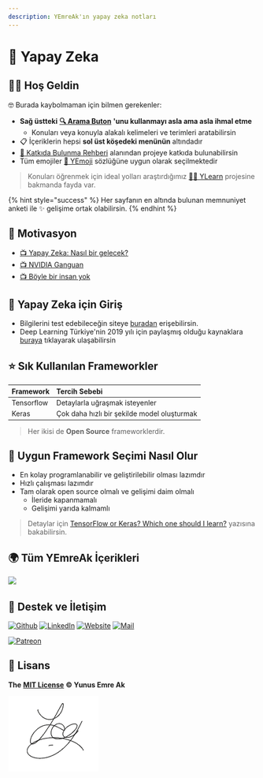 ```yaml
---
description: YEmreAk'ın yapay zeka notları
---
```


# 🧠 Yapay Zeka

## 🙋‍♂️ Hoş Geldin

🤓 Burada kaybolmaman için bilmen gerekenler:

* **Sağ üstteki** [**🔍 Arama Buton**](https://iuce.yemreak.com/?q=) **'unu kullanmayı asla ama asla ihmal etme**
  * Konuları veya konuyla alakalı kelimeleri ve terimleri aratabilirsin
* 📋 İçeriklerin hepsi **sol üst köşedeki menünün** altındadır
* [💖 Katkıda Bulunma Rehberi](https://wiki.yemreak.com/contributing) alanından projeye katkıda bulunabilirsin
* Tüm emojiler [🚀 YEmoji](https://learn.yemreak.com/yonetim/yemoji) sözlüğüne uygun olarak seçilmektedir

> Konuları öğrenmek için ideal yolları araştırdığımız [👨‍🏫 YLearn](https://learn.yemreak.com/) projesine bakmanda fayda var.

{% hint style="success" %}
Her sayfanın en altında bulunan memnuniyet anketi ile ✨ gelişime ortak olabilirsin.
{% endhint %}

## 🚀 Motivasyon

* [📺 Yapay Zeka: Nasıl bir gelecek?](https://www.youtube.com/watch?v=qh2ESbatq68)
* [📺 NVIDIA Ganguan](https://www.youtube.com/watch?v=1iMmenHFdCE)
* [📺 Böyle bir insan yok](https://youtu.be/N4m_xt4vFwY)

## 🚶‍ Yapay Zeka için Giriş

* Bilgilerini test edebileceğin siteye [buradan](https://www.hackerrank.com/domains/ai) erişebilirsin.
* Deep Learning Türkiye'nin 2019 yılı için paylaşmış olduğu kaynaklara [buraya](https://medium.com/deep-learning-turkiye/2019-yapay-zeka-e%C4%9Fitim-ve-uygulama-program%C4%B1-add138988809) tıklayarak ulaşabilirsin

## ⭐ Sık Kullanılan Frameworkler

| Framework | Tercih Sebebi |
| :--- | :--- |
| Tensorflow | Detaylarla uğraşmak isteyenler |
| Keras | Çok daha hızlı bir şekilde model oluşturmak |

> Her ikisi de **Open Source** frameworklerdir.

## 🤔 Uygun Framework Seçimi Nasıl Olur

* En kolay programlanabilir ve geliştirilebilir olması lazımdır
* Hızlı çalışması lazımdır
* Tam olarak open source olmalı ve gelişimi daim olmalı
  * İleride kapanmamalı
  * Gelişimi yarıda kalmamlı

> Detaylar için [TensorFlow or Keras? Which one should I learn?](https://medium.com/implodinggradients/tensorflow-or-keras-which-one-should-i-learn-5dd7fa3f9ca0) yazısına bakabilirsin.

## 🌍 Tüm YEmreAk İçerikleri

![](https://drive.google.com/uc?id=1LZoJzZyY_uYbl3zCxk6ZtZPaDiMHglMv)

## 💖 Destek ve İletişim

​[​![Github](https://drive.google.com/uc?id=1PzkuWOoBNMg0uOMmqwHtVoYt0WCqi-O5)​](https://github.com/yedhrab) [​![LinkedIn](https://drive.google.com/uc?id=1hvdil0ZHVEzekQ4AYELdnPOqzunKpnzJ)​](https://www.linkedin.com/in/yemreak/) [​![Website](https://drive.google.com/uc?id=1wR8Ph0FBs36ZJl0Ud-HkS0LZ9b66JBqJ)​](https://yemreak.com/) [​![Mail](https://drive.google.com/uc?id=142rP0hbrnY8T9kj_84_r7WxPG1hzWEcN)​](mailto::yedhrab@gmail.com?subject=YBilgiler%20%7C%20Github)​

​[​![Patreon](https://drive.google.com/uc?id=11YmCRmySX7v7QDFS62ST2JZuE70RFjDG)](https://www.patreon.com/yemreak/)

## 🔏 Lisans

**The** [**MIT License**](https://choosealicense.com/licenses/mit/) **© Yunus Emre Ak**

![YEmreAk](.gitbook/assets/image%20%2841%29.png)

